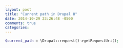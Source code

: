 ```yaml
---
layout: post
title: "Current path in Drupal 8"
date: 2014-10-29 23:26:48 -0500
comments: true
categories: 
---
```


``` php How to get the current path in Drupal 8
$current_path = \Drupal::request()->getRequestUri();
```
